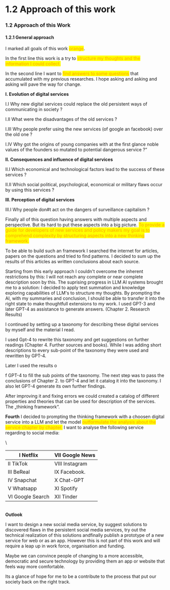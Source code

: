 # 1.2 Approach of this work

### 1.2 Approach of this Work

#### 1.2.1 General approach

I marked all goals of this work <mark style="color:orange;">orange</mark>.

In the first line this work is a try to <mark style="color:orange;">structure my thoughts and the information I could collect.</mark>&#x20;

In the second line I want to <mark style="color:orange;">find answers to some questions</mark> that accumulated with my previous researches. I hope asking and asking and asking will pave the way for change.



**I. Evolution of digital services**

I.I Why new digital services could replace the old persistent ways of communicating in society ?

I.II What were the disadvantages of the old services ?

I.III Why people prefer using the new services (of google an facebook) over the old one ?

I.IV Why got the origins of young companies with at the first glance noble values of the founders so mutated to potential dangerous service ?“



**II. Consequences and influence of digital services**

II.I Which economical and technological factors lead to the success of these services ?

II.II Which social political, psychological, economical or military flaws occur by using this services ?



**III. Perception of digital services**

III.I Why people don#t act on the dangers of surveillance capitalism ?



Finally all of this question having answers with multiple aspects and perspective. But its hard to put these aspects into a big picture. <mark style="color:orange;">To provide a guide for developers of new services and policy makers my goal is to comprehend complexity by structuring aspects into a new thinking framework.</mark>

To be able to build such an framework I searched the internet for articles, papers on the questions and tried to find patterns. I decided to sum up the results of this articles as written conclusions about each source.&#x20;

Starting from this early approach I couldn't overcome the inherent restrictions by this: I will not reach any complete or near complete description soon by this. The suprising progress in LLM AI systems brought me to a solution: I decided to apply text summation and knowledge exploring capabilities of LLM's to structure my thoughts. By prompting the AI, with my summaries and conclusion, I should be able to transfer it into the right state to make thoughtfull extensions to my work. I used GPT-3 and later GPT-4 as assistance to generate answers. (Chapter 2. Research Results)

I continued by setting up a taxonomy for describing these digital services by myself and the material I read.&#x20;

I used Gpt-4 to rewrite this taxonomy and get suggestions on further readings (Chapter 4. Further sources and books). While I was adding short descriptions to every sub-point of the taxonomy they were used and rewritten by GPT-4.&#x20;

Later I used the results o

f GPT-4 to fill the sub points of the taxonomy. The next step was to pass the conclusions of Chapter 2. to GPT-4 and let it catalog it into the taxonomy. I also let GPT-4 generate its own further findings.

After improving it and fixing errors we could created a catalog of different properties and theories that can be used for description of the services. The „thinking framework“.



**Fourth** I decided to prompting the thinking framework with a choosen digital service into a LLM and let the model <mark style="color:orange;">outformulate the analysis about the service chapter by chapter.</mark> I want to analyse the following service regarding to social media:

\


| I Netflix        | VII Google News |
| ---------------- | --------------- |
| II TikTok        | VIII Instagram  |
| III BeReal       | IX Facebook.    |
| IV Snapchat      | X Chat-GPT      |
| V Whatsapp       | XI Spotify      |
| VI Google Search | XII Tinder      |

\
**Outlook**

I want to design a new social media service, by suggest solutions to discovered flaws in the persistent social media services, try out the technical realization of this solutions andfinally publish a prototype of a new service for web or as an app. However this is not part of this work and will require a leap up in work force, organisation and funding.

Maybe we can convince people of changing to a more accessible, democratic and secure technology by providing them an app or website that feels way more comfortable.

Its a glance of hope for me to be a contribute to the process that put our society back on the right track.

